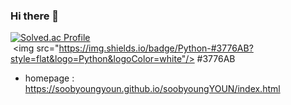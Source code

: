 ### Hi there 👋

[![Solved.ac Profile](http://mazassumnida.wtf/api/generate_badge?boj=soobyoungYOUN)](https://solved.ac/soobyoungYOUN)<br/>
 <img src="https://img.shields.io/badge/Python-#3776AB?style=flat&logo=Python&logoColor=white"/>
 #3776AB
- homepage : https://soobyoungyoun.github.io/soobyoungYOUN/index.html
<!--
**soobyoungYOUN/soobyoungYOUN** is a ✨ _special_ ✨ repository because its `README.md` (this file) appears on your GitHub profile.

Here are some ideas to get you started:

- 🔭 I’m currently working on ...
- 🌱 I’m currently learning ...
- 👯 I’m looking to collaborate on ...
- 🤔 I’m looking for help with ...
- 💬 Ask me about ...
- 📫 How to reach me: ...
- 😄 Pronouns: ...
- ⚡ Fun fact: ...
-->

